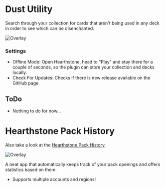 # Dust Utility
Search through your collection for cards that aren't being used in any deck in order to see which can be disenchanted.

![Overlay](https://i.imgur.com/tIDgbNL.png)

### Settings
* Offline Mode: Open Hearthstone, head to "Play" and stay there for a couple of seconds, so the plugin can store your collection and decks locally.
* Check For Updates: Checks if there is new release available on the GitHub page

## ToDo
* Nothing to do for now...

# Hearthstone Pack History
Also take a look at the [Hearthstone Pack History](https://github.com/CLJunge/Spawn.HearthstonePackHistoryHearthstone).

![Overlay](https://i.imgur.com/FCWzyBu.png)

A neat app that automatically keeps track of your pack openings and offers statistics based on them.
* Supports multiple accounts and regions!
